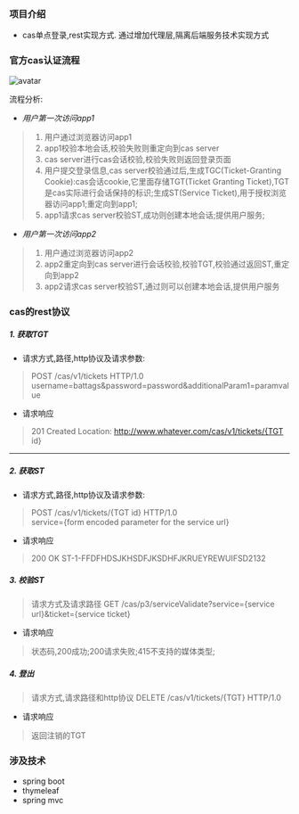 ### 项目介绍
- cas单点登录,rest实现方式.
通过增加代理层,隔离后端服务技术实现方式

### 官方cas认证流程
![avatar](https://apereo.github.io/cas/5.3.x/images/cas_flow_diagram.png)

流程分析:

- *用户第一次访问app1*
> 1. 用户通过浏览器访问app1
> 2. app1校验本地会话,校验失败则重定向到cas server
> 3. cas server进行cas会话校验,校验失败则返回登录页面
> 4. 用户提交登录信息,cas server校验通过后,生成TGC(Ticket-Granting Cookie):cas会话cookie,它里面存储TGT(Ticket Granting Ticket),TGT是cas实际进行会话保持的标识;生成ST(Service Ticket),用于授权浏览器访问app1;重定向到app1;
> 5. app1请求cas server校验ST,成功则创建本地会话;提供用户服务;

- *用户第一次访问app2*
> 1. 用户通过浏览器访问app2
> 2. app2重定向到cas server进行会话校验,校验TGT,校验通过返回ST,重定向到app2
> 3. app2请求cas server校验ST,通过则可以创建本地会话,提供用户服务

### cas的rest协议

##### 1. 获取TGT
- 请求方式,路径,http协议及请求参数:
> POST /cas/v1/tickets HTTP/1.0   
> username=battags&password=password&additionalParam1=paramvalue

- 请求响应
> 201 Created
> Location: http://www.whatever.com/cas/v1/tickets/{TGT id}

--------------------------------------
##### 2. 获取ST
- 请求方式,路径,http协议及请求参数:
> POST /cas/v1/tickets/{TGT id} HTTP/1.0   
> service={form encoded parameter for the service url}

- 请求响应
> 200 OK
> ST-1-FFDFHDSJKHSDFJKSDHFJKRUEYREWUIFSD2132

##### 3. 校验ST
> 请求方式及请求路径
> GET /cas/p3/serviceValidate?service={service url}&ticket={service ticket}

- 请求响应
> 状态码,200成功;200请求失败;415不支持的媒体类型;

##### 4. 登出
> 请求方式,请求路径和http协议
> DELETE /cas/v1/tickets/{TGT} HTTP/1.0

- 请求响应
> 返回注销的TGT

### 涉及技术
- spring boot 
- thymeleaf
- spring mvc
